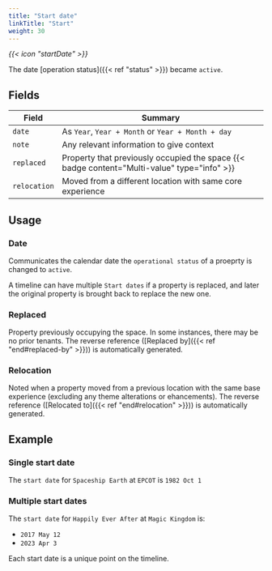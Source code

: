 ```yaml
---
title: "Start date"
linkTitle: "Start"
weight: 30
---
```


<i class="bigIcon">{{< icon "startDate" >}}</i>

The date [operation status]({{< ref "status" >}}) became `active`.


## Fields

| Field         | Summary                     		    |
| ------------- | ------------------------------------- |
| `date`   | As `Year`, `Year + Month` or `Year + Month + day`     |
| `note`  	| Any relevant information to give context    |
| `replaced`   | Property that previously occupied the space {{< badge content="Multi-value" type="info" >}}     |
| `relocation`   |  Moved from a different location with same core experience    |

## Usage

### Date

Communicates the calendar date the `operational status` of a proeprty is changed to `active`.

A timeline can have multiple `Start dates` if a property is replaced, and later the original property is brought back to replace the new one.

### Replaced

Property previously occupying the space. In some instances, there may be no prior tenants. The reverse reference ([Replaced by]({{< ref "end#replaced-by" >}})) is automatically generated.

### Relocation

Noted when a property moved from a previous location with the same base experience (excluding any theme alterations or ehancements). The reverse reference ([Relocated to]({{< ref "end#relocation" >}})) is automatically generated.

## Example

### Single start date

The `start date` for `Spaceship Earth` at `EPCOT` is `1982 Oct 1`

### Multiple start dates

The `start date` for `Happily Ever After` at `Magic Kingdom` is:
* `2017 May 12`
* `2023 Apr 3`

Each start date is a unique point on the timeline.